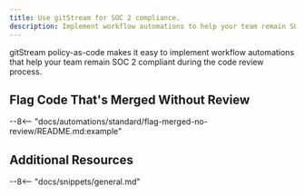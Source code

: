 ```yaml
---
title: Use gitStream for SOC 2 compliance.
description: Implement workflow automations to help your team remain SOC 2 compliant during the code review process.
---
```

gitStream policy-as-code makes it easy to implement workflow automations that help your team remain SOC 2 compliant during the code review process.


## Flag Code That's Merged Without Review
--8<-- "docs/automations/standard/flag-merged-no-review/README.md:example"

## Additional Resources

--8<-- "docs/snippets/general.md"